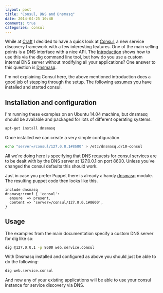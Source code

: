 ```yaml
---
layout: post
title: "Consul, DNS and Dnsmasq"
date: 2014-04-25 10:40
comments: true
categories: consul
---
```


While at [Craft](http://craft-conf.com/2014) I decided to have a quick look at
[Consul](http://www.consul.io/), a new service discovery framework with
a few interesting features. One of the main selling points is a DNS
interface with a nice API. The [Introduction](http://www.consul.io/intro/index.html)
shows how to use this via the dig command line tool, but how do you use
a custom internal DNS server without modifying all your applications?
One answer to this question is
[Dnsmasq](http://www.thekelleys.org.uk/dnsmasq/doc.html).

I'm not explaining Consul here, the above mentioned introduction does a
good job of stepping through the setup. The following assumes you have
installed and started consul.

## Installation and configuration

I'm running these examples on an Ubuntu 14.04 machine, but dnsmasq
should be available and packaged for lots of different operating
systems.

```bash
apt-get install dnsmasq
```

Once installed we can create a very simple configuration.

```bash
echo "server=/consul/127.0.0.1#8600" > /etc/dnsmasq.d/10-consul
```

All we're doing here is specifying that DNS requests for consul services
are to be dealt with by the DNS server at 127.0.0.1 on port 8600. Unless
you've changed the consul defaults this should work.

Just in case you prefer Puppet there is already a handy
[dnsmasq](https://github.com/saz/puppet-dnsmasq) module. The resulting
puppet code then looks like this.

```puppet
include dnsmasq
dnsmasq::conf { 'consul':
  ensure  => present,
  content => 'server=/consul/127.0.0.1#8600',
}
```

## Usage

The examples from the main documentation specify a custom DNS server for
dig like so:

```bash
dig @127.0.0.1 -p 8600 web.service.consul
```

With Dnsmasq installed and configured as above you should just be able
to do the following:

```bash
dig web.service.consul
```

And now any of your existing applications will be able to use your
consul instance for service discovery via DNS.


